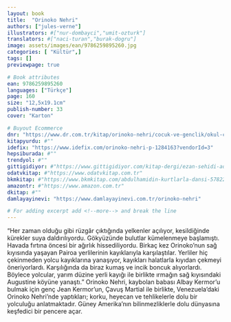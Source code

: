 ```yaml
---
layout: book
title:  "Orinoko Nehri"
authors: ["jules-verne"]
illustrators: #["nur-dombayci","umit-ozturk"]
translators: #["naci-turan","burak-dogru"]
image: assets/images/ean/9786259895260.jpg
categories: [ "Kültür",]
tags: []
previewpage: true

# Book attributes
ean: 9786259895260
languages: ["Türkçe"]
page: 160
size: "12,5x19.1cm"
publish-number: 33
cover: "Karton"

# Buyout Ecommerce
dnr: "https://www.dr.com.tr/kitap/orinoko-nehri/cocuk-ve-genclik/okul-cagi-6-10-yas/cocuk-klasik/urunno=0002087007001"
kitapyurdu: #""
idefix: "https://www.idefix.com/orinoko-nehri-p-1284163?vendorId=3"
hepsiburada: #""
trendyol: #""
gittigidiyor: #"https://www.gittigidiyor.com/kitap-dergi/ezan-sehidi-adnan-menderes_pdp_732728793"
odatvkitap: #"https://www.odatvkitap.com.tr"
bkmkitap: #"https://www.bkmkitap.com/abdulhamidin-kurtlarla-dansi-578226"
amazontr: #"https://www.amazon.com.tr"
dkitap: #""
damlayayinevi: "https://www.damlayayinevi.com.tr/orinoko-nehri"

# For adding excerpt add <!--more--> and break the line
---
```

“Her zaman olduğu gibi rüzgâr çıktığında yelkenler açılıyor, kesildiğinde kürekler suya daldırılıyordu. Gökyüzünde bulutlar kümelenmeye başlamıştı. Havada fırtına öncesi bir ağırlık hissediliyordu.
Birkaç kez Orinoko’nun sağ kıyısında yaşayan Pairoa yerlilerinin kayıklarıyla karşılaştılar. Yerliler hiç çekinmeden yolcu kayıklarına yanaşıyor, kayıkları halatlarla kıyıdan çekmeyi öneriyorlardı. Karşılığında da biraz kumaş ve incik boncuk alıyorlardı. Böylece yolcular, yarım düzine yerli kayığı ile birlikte ırmağın sağ kıyısındaki Augustine köyüne yanaştı.”
Orinoko Nehri, kaybolan babası Albay Kermor’u bulmak için genç Jean Kermor’un, Çavuş Martial ile birlikte, Venezuela’daki Orinoko Nehri’nde yaptıkları; korku, heyecan ve tehlikelerle dolu bir yolculuğu anlatmaktadır. Güney Amerika’nın bilinmezliklerle dolu dünyasına keşfedici bir pencere açar.


<!--more--> 
